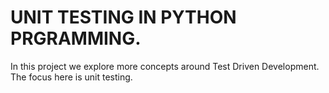 # UNIT TESTING IN PYTHON PRGRAMMING.
In this project we explore more concepts around Test Driven Development. The focus here is unit testing.
